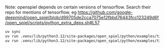 Note: openspiel depends on certain versions of tensorflow. Search their repo
for mentions of tensorflow, eg https://github.com/google-deepmind/open_spiel/blob/d99705de2cca7075e12fbbd76443fcc123249d6f/open_spiel/scripts/python_extra_deps.sh#L57

```sh
uv sync
uv run .venv/lib/python3.12/site-packages/open_spiel/python/examples/tic_tac_toe_qlearner.py
uv run .venv/lib/python3.12/site-packages/open_spiel/python/examples/tic_tac_toe_dqn_vs_tabular.py
```
